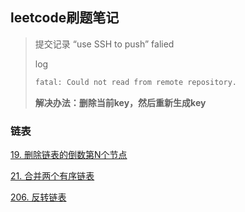 ## leetcode刷题笔记

>   提交记录 “use SSH to push” falied
>
>   log
>
>   ```c
>   fatal: Could not read from remote repository.
>   ```
>
>    **解决办法：删除当前key，然后重新生成key** 

### 链表

[19. 删除链表的倒数第N个节点](https://github.com/huster280/Learning-notes-form-zj/blob/master/leetcode%E5%88%B7%E9%A2%98%E7%AC%94%E8%AE%B0%E4%B9%8B%E9%93%BE%E8%A1%A8.md#19-%E5%88%A0%E9%99%A4%E9%93%BE%E8%A1%A8%E7%9A%84%E5%80%92%E6%95%B0%E7%AC%ACn%E4%B8%AA%E8%8A%82%E7%82%B9)



[21. 合并两个有序链表](https://github.com/huster280/Learning-notes-form-zj/blob/master/leetcode%E5%88%B7%E9%A2%98%E7%AC%94%E8%AE%B0%E4%B9%8B%E9%93%BE%E8%A1%A8.md#21-%E5%90%88%E5%B9%B6%E4%B8%A4%E4%B8%AA%E6%9C%89%E5%BA%8F%E9%93%BE%E8%A1%A8)



[206. 反转链表](https://github.com/huster280/Learning-notes-form-zj/blob/master/leetcode%E5%88%B7%E9%A2%98%E7%AC%94%E8%AE%B0%E4%B9%8B%E9%93%BE%E8%A1%A8.md#206-%E5%8F%8D%E8%BD%AC%E9%93%BE%E8%A1%A8)

